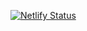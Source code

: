 [![Netlify Status](https://api.netlify.com/api/v1/badges/1f16add3-c68e-4d9e-af2c-9302773a99bb/deploy-status)](https://app.netlify.com/sites/lucid-goldberg-da7263/deploys)
